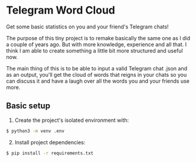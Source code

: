 # Telegram Word Cloud

Get some basic statistics on you and your friend's Telegram chats!

The purpose of this tiny project is to remake basically the same one as I did a
couple of years ago. But with more knowledge, experience and all that. I think I
am able to create something a little bit more structured and useful now.

The main thing of this is to be able to input a valid Telegram chat .json and as
an output, you'll get the cloud of words that reigns in your chats so you can
discuss it and have a laugh over all the words you and your friends use more.

## Basic setup

1. Create the project's isolated environment with:

```sh
$ python3 -m venv .env
```

2. Install project dependencies:

```sh
$ pip install -r requirements.txt
```

